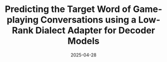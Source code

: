 ---
title: 'Predicting the Target Word of Game-playing Conversations using a Low-Rank Dialect Adapter for Decoder Models'
date: 2025-04-28
preprint: false           # <— set to `true` only for preprints
authors:
    - "Dipankar Srirag"
    - "Aditya Joshi"
    - "Jacob Eisenstein"
# arxivID: "2405.15310"

underlineAuthors:
    - "Dipankar Srirag"
links:
    paper: https://aclanthology.org/2025.naacl-short.2.pdf
    code: https://github.com/dipankar/lordd
# project:   "https://yourlab.org/project"
venue: "NAACL 2025"      # optional—whatever metadata you like
---